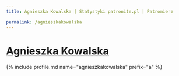 ```yaml
---
title: Agnieszka Kowalska | Statystyki patronite.pl | Patromierz

permalink: /agnieszkakowalska
---
```


# [Agnieszka Kowalska](https://patronite.pl/agnieszkakowalska)

{% include profile.md name="agnieszkakowalska" prefix="a" %}
